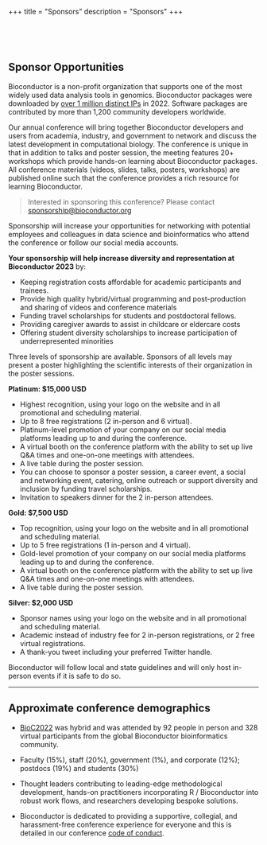 +++
title = "Sponsors"
description = "Sponsors"
+++

<!--
# Hide headings until have logos to add
{{< sponsors >}}
-->

<!--
|       |
|:-----:|
| **Moderna Therapeutics** |
| ![](../img/clients/moderna-therapeutics-logo_resized.png) |
| **https://www.modernatx.com/** |
&nbsp;

|       |
|:-----:|
| **Microsoft** |
| ![](../img/clients/Microsoft_resized.jpg) |
| **https://www.microsoft.com/genomics/** |
&nbsp;

|       |
|:-----:|
| **StickerMule** |
| ![](../img/clients/StickerMule_resized.png) |
| **https://mule.to/p2oj** |
&nbsp;

|       |
|:-----:|
| **Tercen Data Analytics Ltd.** |
| ![](../img/clients/Tercen_weblogo4_resized.png) |
| **https://www.tercen.com/** |

&nbsp;


## Coming soon


# Platinum

|       |
|:-----:|
| **NanoString Technologies** |
| ![](../img/clients/NanoString_resized.png) |
| **https://www.nanostring.com/** |
&nbsp;

&nbsp;

# Gold

|       |
|:-----:|
| **Genentech** |
| ![](../img/clients/Genentech-Logo_resized.png) |
| **https://www.gene.com/** |

&nbsp;

|       |
|:-----:|
| **Takeda Pharmaceuticals** |
| ![](../img/clients/takeda_logo_resized.png) |
| **http://www.takeda.com/** |

&nbsp;

|       |
|:-----:|
| **BaseBit Technologies** |
| ![](../img/clients/basebitlogo_resized.png) |
| **https://www.basebitglobal.ai/** |

&nbsp;
|       |
|:-----:|
| **Maze Therapeutics** |
| ![](../img/clients/Maze_Logo_Navy-04_resized.png) |
| **https://mazetx.com/** |
&nbsp;

|       |
|:-----:|
| **Novartis** |
| ![](../img/clients/novartis_logo_resized.png) |
| **https://www.novartis.com/** |
&nbsp;

|       |
|:-----:|
| **Bluebirdbio** |
| ![](../img/clients/Bluebird_resized.png) |
| **https://www.bluebirdbio.com/** |
&nbsp;

&nbsp;

# Silver

|       |
|:-----:|
| **Tercen Data Analytics Ltd.** |
| ![](../img/clients/Tercen_weblogo4_resized.png) |
| **https://www.tercen.com/** |

&nbsp;

|       |
|:-----:|
| **R Consortium** |
| ![](../img/clients/R_Consortium-logo-horizontal-black_resized.png) |
| **https://www.r-consortium.org/** |

&nbsp;

|       |
|:-----:|
| **F1000** |
| ![](../img/clients/F1000R_logo_crop_resized.png) |
| **https://f1000research.com/** |
&nbsp;

|       |
|:-----:|
| **Stickermule** |
| ![](../img/clients/StickerMule_resized.png) |
| **[https://www.stickermule.com/](https://mule.to/p1yv)** |
&nbsp;

|       |
|:-----:|
| **CRC Press** |
| ![](../img/clients/crcpress_resized.png) |
| **https://www.routledge.com/** |
&nbsp;

|       |
|:-----:|
| **Bristol Myers Squibb** |
| ![](../img/clients/bms-rebrand-logo.svg.png) |
| **https://www.bms.com/** |
-->

&nbsp;

&nbsp;

## Sponsor Opportunities
Bioconductor is a non-profit organization that supports one of the most widely used data analysis tools in genomics. Bioconductor packages were downloaded by [over 1 million distinct IPs](http://www.bioconductor.org/packages/stats/bioc/index.html) in 2022. Software packages are contributed by more than 1,200 community developers worldwide.  

Our annual conference will bring together Bioconductor developers and users from academia, industry, and government to network and discuss the latest development in computational biology. The conference is unique in that in addition to talks and poster session, the meeting features 20+ workshops which provide hands-on learning about Bioconductor packages. All conference materials (videos, slides, talks, posters, workshops) are published online such that the conference provides a rich resource for learning Bioconductor. 


> Interested in sponsoring this conference? Please contact <sponsorship@bioconductor.org>

Sponsorship will increase your opportunities for networking with potential employees and colleagues in data science and bioinformatics who attend the conference or follow our social media accounts. 

**Your sponsorship will help increase diversity and representation at Bioconductor 2023** by:

- Keeping registration costs affordable for academic participants and trainees.  
- Provide high quality hybrid/virtual programming and post-production and sharing of videos and conference materials
- Funding travel scholarships for students and postdoctoral fellows.
- Providing caregiver awards to assist in childcare or eldercare costs
- Offering student diversity scholarships to increase participation of underrepresented minorities

Three levels of sponsorship are available. Sponsors of all levels may present a poster highlighting the scientific interests of their organization in the poster sessions.

**Platinum: $15,000 USD**

- Highest recognition, using your logo on the website and in all promotional and scheduling material. 
- Up to 8 free registrations (2 in-person and 6 virtual).
- Platinum-level promotion of your company on our social media platforms leading up to and during the conference. 
- A virtual booth on the conference platform with the ability to set up live Q&A times and one-on-one meetings with attendees.
- A live table during the poster session.
- You can choose to sponsor a poster session, a career event, a social and networking event, catering, online outreach or support diversity and inclusion by funding travel scholarships.
- Invitation to speakers dinner for the 2 in-person attendees.


**Gold: $7,500 USD**

- Top recognition, using your logo on the website and in all promotional and scheduling material. 
- Up to 5 free registrations (1 in-person and 4 virtual). 
- Gold-level promotion of your company on our social media platforms leading up to and during the conference. 
- A virtual booth on the conference platform with the ability to set up live Q&A times and one-on-one meetings with attendees.
- A live table during the poster session.


**Silver: $2,000 USD**

- Sponsor names using your logo on the website and in all promotional and scheduling material.  
- Academic instead of industry fee for 2 in-person registrations, or 2 free virtual registrations.
- A thank-you tweet including your preferred Twitter handle.


Bioconductor will follow local and state guidelines and will only host in-person events if it is safe to do so. 

***

## Approximate conference demographics

<!--
- Bioc2021 was virtual and was attended by 500+ participants from the global Bioconductor bioinformatics community. 

- Academic (50%), corporate (e.g., pharmaceutical; 30%);
  not-for-profit (e.g., Cancer Center; 15%), and government (5%)
  participants.

- Lab / group leaders (10%), postdoctoral researchers (40%),
  bioinformatics core staff (20%), and graduate students (30%).

- PhD (60%), MS (20%), and other degrees.

- Thought leaders contributing to leading-edge methodological
  development, hands-on practitioners incorporating _R_ / _Bioconductor_ into robust work flows, and researchers developing
  bespoke solutions.
  
-  Bioconductor is dedicated to providing a supportive, collegial, and harassment-free conference experience for everyone and this is detailed in our conference [code of conduct](https://bioc2022.bioconductor.org/code/). 
-->

- [BioC2022](https://bioc2022.bioconductor.org/) was hybrid and was attended by 92 people in person and 328 virtual participants from the global Bioconductor bioinformatics community.

- Faculty (15%), staff (20%), government (1%), and corporate (12%); postdocs (19%) and students (30%)

- Thought leaders contributing to leading-edge methodological development, hands-on practitioners incorporating R / Bioconductor into robust work flows, and researchers developing bespoke solutions.

- Bioconductor is dedicated to providing a supportive, collegial, and harassment-free conference experience for everyone and this is detailed in our conference [code of conduct](/code).
